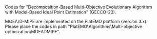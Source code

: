 Codes for "Decomposition-Based Multi-Objective Evolutionary Algorithm with Model-Based Ideal Point Estimation" (GECCO-23).

MOEA/D-MIPE are implemented on the PlatEMO platform (version 3.x). Please place the codes in path "PlatEMO\Algorithms\Multi-objective optimization\MOEADMIPE".

